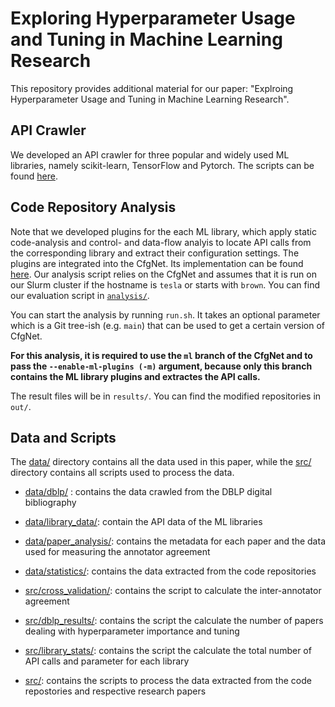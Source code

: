 # Exploring Hyperparameter Usage and Tuning in Machine Learning Research

This repository provides additional material for our paper: "Explroing Hyperparameter Usage and Tuning in Machine Learning Research".


## API Crawler

We developed an API crawler for three popular and widely used ML libraries, namely scikit-learn, TensorFlow and Pytorch. The scripts can be found [here](https://anonymous.4open.science/r/ml-config-options-75C1/).

## Code Repository Analysis

Note that we developed plugins for the each ML library, which apply static code-analysis and control- and data-flow analyis to locate API calls from the corresponding library and extract their configuration settings. The plugins are integrated into the CfgNet. Its implementation can be found [here](https://anonymous.4open.science/r/CfgNet-3D67/). Our analysis script relies on the CfgNet and assumes that it is run on our Slurm cluster if the hostname is `tesla` or starts with `brown`. You can find our evaluation script in [`analysis/`](analysis).

You can start the analysis by running `run.sh`.
It takes an optional parameter which is a Git tree-ish (e.g. `main`) that can be used to get a certain version of CfgNet.

**For this analysis, it is required to use the `ml` branch of the CfgNet and to pass the `--enable-ml-plugins (-m)` argument, because only this branch contains the ML library plugins and extractes the API calls.**

The result files will be in `results/`.
You can find the modified repositories in `out/`.


## Data and Scripts

The [data/](data/) directory contains all the data used in this paper, while the [src/](src/) directory contains all scripts used to process the data.

- [data/dblp/](data/dblp/) : contains the data crawled from the DBLP digital bibliography
- [data/library_data/](data/library_data/): contain the API data of the ML libraries
- [data/paper_analysis/](data/paper_analysis/): contains the metadata for each paper and the data used for measuring the annotator agreement
- [data/statistics/](data/statistics/): contains the data extracted from the code repositories

- [src/cross_validation/](src/cross-validation/): contains the script to calculate the inter-annotator agreement
- [src/dblp_results/](src/dblp_results/): contains the script the calculate the number of papers dealing with hyperparameter importance and tuning
- [src/library_stats/](src/library_stats//): contains the script the calculate the total number of API calls and parameter for each library
- [src/](src): contains the scripts to process the data extracted from the code repostories and respective research papers